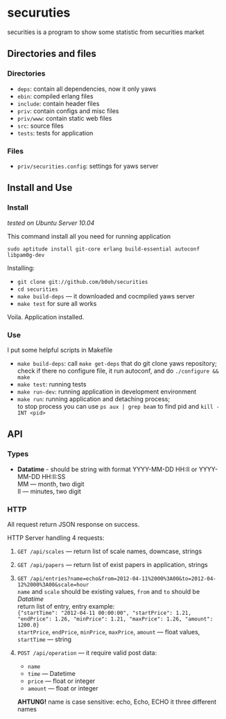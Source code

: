 # securuties
securities is a program to show some statistic from securities market

## Directories and files

### Directories
* `deps`: contain all dependencies, now it only yaws
* `ebin`: compiled erlang files
* `include`: contain header files
* `priv`: contain configs and misc files
* `priv/www`: contain static web files
* `src`: source files
* `tests`: tests for application

### Files
* `priv/securities.config`: settings for yaws server

## Install and Use

### Install
_tested on Ubuntu Server 10.04_

This command install all you need for running application

`sudo aptitude install git-core erlang build-essential autoconf libpam0g-dev`

Installing:

* `git clone git://github.com/b0oh/securities`
* `cd securities`
* `make build-deps` — it downloaded and cocmpiled yaws server
* `make test` for sure all works

Voila. Application installed.

### Use
I put some helpful scripts in Makefile

* `make build-deps`: call `make get-deps` that do git clone yaws repository;<br>
  check if there no configure file, it run autoconf, and do `./configure && make`
* `make test`: running tests
* `make run-dev`: running application in development environment
* `make run`: running application and detaching process;<br>
  to stop process you can use `ps aux | grep beam` to find pid and `kill -INT <pid>`

## API

### Types
* **Datatime** - should be string with format YYYY-MM-DD HH:II or YYYY-MM-DD HH:II:SS<br>
  MM ­— month, two digit<br>
  II — minutes, two digit

### HTTP
All request return JSON response on success.

HTTP Server handling 4 requests:

1. `GET /api/scales` — return list of scale names, downcase, strings
2. `GET /api/papers` — return list of exist papers in application, strings
3. `GET /api/entries?name=echo&from=2012-04-11%2000%3A00&to=2012-04-12%2000%3A00&scale=hour`<br>
   `name` and `scale` should be existing values, `from` and `to` should be _Datatime_<br>
   return list of entry, entry example:<br>
`{"startTime": "2012-04-11 00:00:00",
  "startPrice": 1.21,
  "endPrice": 1.26,
  "minPrice": 1.21,
  "maxPrice": 1.26,
  "amount": 1200.0}`<br>
   `startPrice`, `endPrice`, `minPrice`, `maxPrice`, `amount` ­— float values, `startTime` — string
4. `POST /api/operation` — it require valid post data:
   * `name`
   * `time` — Datetime
   * `price` — float or integer
   * `amount` — float or integer

   **AHTUNG!** name is case sensitive: echo, Echo, ECHO it three different names 